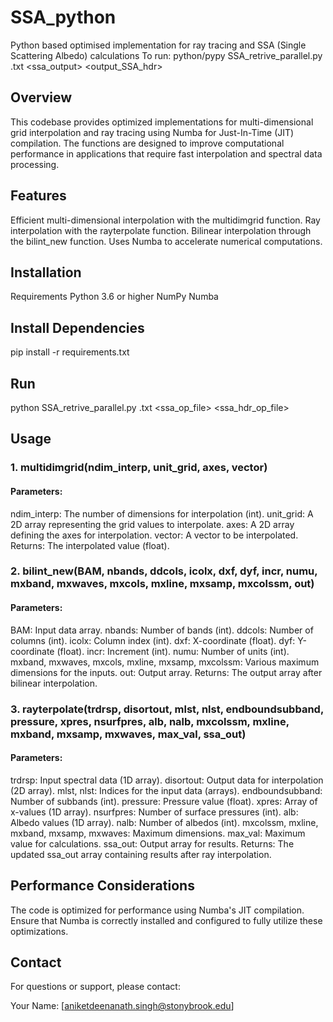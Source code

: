 # SSA_python
Python based optimised implementation for ray tracing and SSA (Single Scattering Albedo) calculations
To run: python/pypy SSA_retrive_parallel.py <params>.txt <ssa_output> <output_SSA_hdr>

## Overview
This codebase provides optimized implementations for multi-dimensional grid interpolation and ray tracing using Numba for Just-In-Time (JIT) compilation. The functions are designed to improve computational performance in applications that require fast interpolation and spectral data processing.

## Features
Efficient multi-dimensional interpolation with the multidimgrid function.
Ray interpolation with the rayterpolate function.
Bilinear interpolation through the bilint_new function.
Uses Numba to accelerate numerical computations.

## Installation
Requirements
Python 3.6 or higher
NumPy
Numba

## Install Dependencies
pip install -r requirements.txt

## Run
python SSA_retrive_parallel.py <params>.txt <ssa_op_file> <ssa_hdr_op_file>

## Usage

### 1. multidimgrid(ndim_interp, unit_grid, axes, vector)
#### Parameters:

ndim_interp: The number of dimensions for interpolation (int).
unit_grid: A 2D array representing the grid values to interpolate.
axes: A 2D array defining the axes for interpolation.
vector: A vector to be interpolated.
Returns: The interpolated value (float).

### 2. bilint_new(BAM, nbands, ddcols, icolx, dxf, dyf, incr, numu, mxband, mxwaves, mxcols, mxline, mxsamp, mxcolssm, out)
#### Parameters:

BAM: Input data array.
nbands: Number of bands (int).
ddcols: Number of columns (int).
icolx: Column index (int).
dxf: X-coordinate (float).
dyf: Y-coordinate (float).
incr: Increment (int).
numu: Number of units (int).
mxband, mxwaves, mxcols, mxline, mxsamp, mxcolssm: Various maximum dimensions for the inputs.
out: Output array.
Returns: The output array after bilinear interpolation.

### 3. rayterpolate(trdrsp, disortout, mlst, nlst, endboundsubband, pressure, xpres, nsurfpres, alb, nalb, mxcolssm, mxline, mxband, mxsamp, mxwaves, max_val, ssa_out)
#### Parameters:

trdrsp: Input spectral data (1D array).
disortout: Output data for interpolation (2D array).
mlst, nlst: Indices for the input data (arrays).
endboundsubband: Number of subbands (int).
pressure: Pressure value (float).
xpres: Array of x-values (1D array).
nsurfpres: Number of surface pressures (int).
alb: Albedo values (1D array).
nalb: Number of albedos (int).
mxcolssm, mxline, mxband, mxsamp, mxwaves: Maximum dimensions.
max_val: Maximum value for calculations.
ssa_out: Output array for results.
Returns: The updated ssa_out array containing results after ray interpolation.

## Performance Considerations
The code is optimized for performance using Numba's JIT compilation. Ensure that Numba is correctly installed and configured to fully utilize these optimizations.


## Contact
For questions or support, please contact:

Your Name: [aniketdeenanath.singh@stonybrook.edu]

